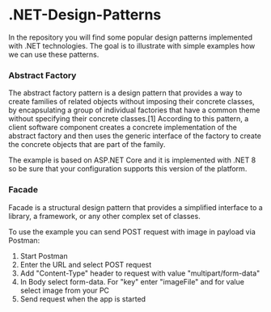 # .NET-Design-Patterns

In the repository you will find some popular design patterns implemented with .NET technologies. The goal is to illustrate with simple examples how we can use these patterns.

### Abstract Factory

The abstract factory pattern is a design pattern that provides a way to create families of related objects without imposing their concrete classes, by encapsulating a group of individual factories that have a common theme without specifying their concrete classes.[1] According to this pattern, a client software component creates a concrete implementation of the abstract factory and then uses the generic interface of the factory to create the concrete objects that are part of the family.

The example is based on ASP.NET Core and it is implemented with .NET 8 so be sure that your configuration supports this version of the platform.

### Facade

Facade is a structural design pattern that provides a simplified interface to a library, a framework, or any other complex set of classes.

To use the example you can send POST request with image in payload via Postman:

1. Start Postman
2. Enter the URL and select POST request
3. Add "Content-Type" header to request with value "multipart/form-data"
4. In Body select form-data. For "key" enter "imageFile" and for value select image from your PC
5. Send request when the app is started
